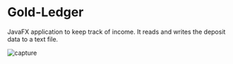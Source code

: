 # Gold-Ledger
JavaFX application to keep track of income. It reads and writes the deposit data to a text file. 

![capture](https://user-images.githubusercontent.com/13529116/38450988-a7b13332-39dc-11e8-87f1-3bb61b93f293.PNG)
